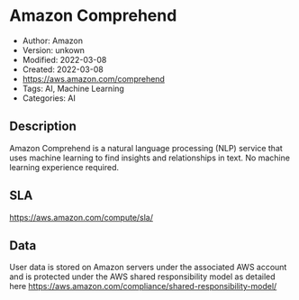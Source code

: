 # Amazon Comprehend

* Author: Amazon
* Version: unkown
* Modified: 2022-03-08
* Created: 2022-03-08
* <https://aws.amazon.com/comprehend>
* Tags: AI, Machine Learning
* Categories: AI

## Description

Amazon Comprehend is a natural language processing (NLP) service that uses machine learning to find insights and relationships in text. No machine learning experience required.

## SLA

https://aws.amazon.com/compute/sla/

## Data

User data is stored on Amazon servers under the associated AWS account and is protected under the AWS shared responsibility model as detailed here https://aws.amazon.com/compliance/shared-responsibility-model/
